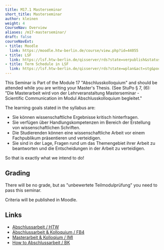 ```yaml
---
title: M17.1 Masterseminar
short_title: Masterseminar
author: kleinen
weight: 4
CourseNav: Overview
aliases: /m17-masterseminar/
draft: false
courseNavExt:
- title: Moodle 
  link: https://moodle.htw-berlin.de/course/view.php?id=44055
- title: LSF
  link: https://lsf.htw-berlin.de/qisserver/rds?state=verpublish&status=init&vmfile=no&publishid=194588&moduleCall=webInfo&publishConfFile=webInfo&publishSubDir=veranstaltung
- title: Term Schedule in LSF
  link: https://lsf.htw-berlin.de/qisserver/rds?state=wplan&act=stg&pool=stg&P.subc=plan&k_abstgv.abstgvnr=312&idcol=k_abstgv.abstgvnr&idval=312&k_abstgv.dtxt=internationale&r_zuordabstgv.semvonint=1&r_zuordabstgv.sembisint=4&purge=n&getglobal=n&text=Internationale+Medieninformatik+%28M%29%2C+Pr%C3%BCfungsOrdnung+20162
---
```


This Seminar is Part of the Module 17 "Abschlusskolloquium" and should be attended while you are writing your Master's Thesis.
(See StuPo § 7, (6): 
"Die Masterarbeit wird von der Lehrveranstaltung Masterseminar - Scientific Communication im Modul Abschlusskolloquium begleitet."


The learning goals stated in the syllabus are:

- Sie können wissenschaftliche Ergebnisse kritisch hinterfragen.
- Sie verfügen über Handlungskompetenzen im Bereich der Erstellung von wissenschaftlichen Schriften.
- Die Studierenden können eine wissenschaftliche Arbeit vor einem Fachpublikum präsentieren und verteidigen.
- Sie sind in der Lage, Fragen rund um das Themengebiet ihrer Arbeit zu beantworten und die Entscheidungen in der Arbeit zu verteidigen.

So that is exactly what we intend to do! 

## Grading

There will be no grade, but as "unbewertete Teilmodulprüfung" you need to pass this seminar.

Criteria will be published in Moodle.

## Links

- [Abschlussarbeit / HTW](https://www.htw-berlin.de/studium/studienorganisation/pruefungen-praktikum/abschlussarbeit/)
- [Abschlussarbeit & Kolloquium / FB4](https://www.f4.htw-berlin.de/studieren/abschlussarbeit-kolloquium/)
- [Masterarbeit & Kolloqium / IMI](https://imi-master.htw-berlin.de/studium/masterarbeit-kolloqium/)
- [How to Abschlussarbeit / BK](/studies/thesis/anleitung/)

